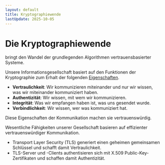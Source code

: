 ```yaml
---
layout: default
title: Kryptographiewende
lastUpdate: 2025-10-05
---
```

# Die Kryptographiewende

bringt den Wandel der grundlegenden Algorithmen vertrauensbasierter Systeme.

Unsere Informationsgesellschaft basiert auf den Funktionen der Kryptographie zum Erhalt der folgenden [Eigenschaften](https://de.wikipedia.org/wiki/Informationssicherheit#Motivation_und_Ziele_der_Informationssicherheit).

- __Vertraulichkeit__: Wir kommunizieren miteinander und nur wir wissen, was wir miteinander kommuniziert haben.
- __Authentizität__: Wir wissen, mit wem wir kommunizieren.
- __Integrität__: Was wir empfangen haben ist, was uns gesendet wurde.
- __Verbindlichkeit__: Wir wissen, wer was kommuniziert hat.

Diese Eigenschaften der Kommunikation machen sie vertrauenswürdig.

Wesentliche Fähigkeiten unserer Gesellschaft basieren auf effizienter vertrauenswürdiger Kommunikation.

- Transport Layer Security (TLS) generiert einen geheimen gemeinsamen Schlüssel und schafft damit Vertraulichkeit.
- TLS-Server und -Clients authentisieren sich mit X.509 Public-Key-Zertifikaten und schaffen damit Authentizität.
